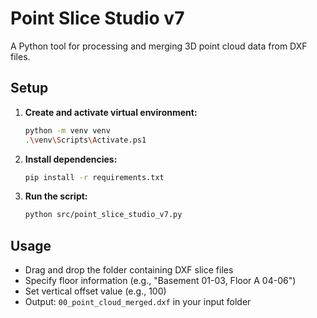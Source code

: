 # Point Slice Studio v7

A Python tool for processing and merging 3D point cloud data from DXF files.

## Setup

1. **Create and activate virtual environment:**
   ```bash
   python -m venv venv
   .\venv\Scripts\Activate.ps1
   ```

2. **Install dependencies:**
   ```bash
   pip install -r requirements.txt
   ```

3. **Run the script:**
   ```bash
   python src/point_slice_studio_v7.py
   ```

## Usage

- Drag and drop the folder containing DXF slice files
- Specify floor information (e.g., "Basement 01-03, Floor A 04-06")  
- Set vertical offset value (e.g., 100)
- Output: `00_point_cloud_merged.dxf` in your input folder 